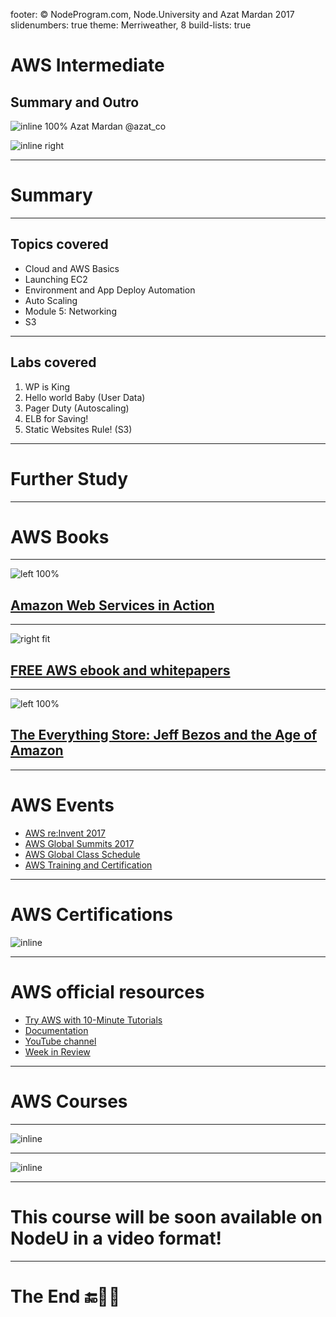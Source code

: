 footer: © NodeProgram.com, Node.University and Azat Mardan 2017
slidenumbers: true
theme: Merriweather, 8
build-lists: true

# AWS Intermediate
## Summary and Outro

![inline 100%](images/azat.jpeg)
Azat Mardan @azat_co

![inline right](images/nu.png)

---


# Summary

---

## Topics covered

* Cloud and AWS Basics
* Launching EC2
* Environment and App Deploy Automation
* Auto Scaling
* Module 5: Networking
* S3


---

## Labs covered

1. WP is King
1. Hello world Baby (User Data)
1. Pager Duty (Autoscaling)
1. ELB for Saving!
1. Static Websites Rule! (S3)

---

# Further Study


---

# AWS Books


---



![left 100%](images/aws-in-action.jpg)

## [Amazon Web Services in Action](http://amzn.to/2o20OGf)

---

![right fit](images/aws-kindle.png)

## [FREE AWS ebook and whitepapers](http://amzn.to/2nIpQIP)

---

![left 100%](images/everything-store.jpg)

## [The Everything Store: Jeff Bezos and the Age of Amazon ](http://amzn.to/2nhx4YI)

---




# AWS Events

* [AWS re:Invent 2017](https://reinvent.awsevents.com)
* [AWS Global Summits 2017](https://aws.amazon.com/summits)
* [AWS Global Class Schedule](https://www.aws.training/home)
* [AWS Training and Certification](https://aws.amazon.com/training/)


---

# AWS Certifications

![inline](images/certifications.png)

---


# AWS official resources

* [Try AWS with 10-Minute Tutorials](https://aws.amazon.com/start-now)
* [Documentation](https://aws.amazon.com/documentation)
* [YouTube channel](https://www.youtube.com/channel/UCd6MoB9NC6uYN2grvUNT-Zg)
* [Week in Review](https://aws.amazon.com/blogs/aws/category/week-in-review)

---

# AWS Courses

---

![inline](images/cloudacademy.png)

---


![inline](images/nodeu.png)

---

# This course will be soon available on NodeU in a video format!

---


# The End 🔚🏁👏
